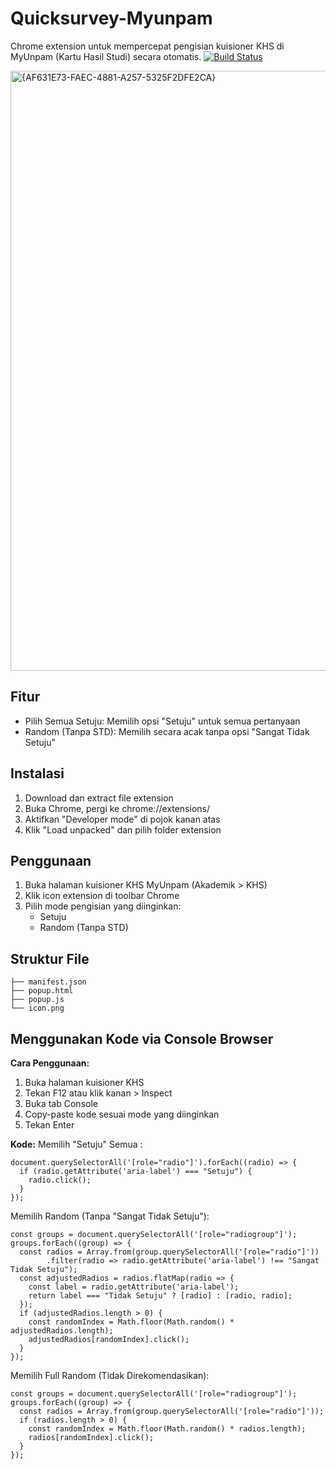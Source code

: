 

# Quicksurvey-Myunpam
Chrome extension untuk mempercepat pengisian kuisioner KHS di MyUnpam (Kartu Hasil Studi) secara otomatis.
[![Build Status](https://travis-ci.org/joemccann/dillinger.svg?branch=master)](https://travis-ci.org/joemccann/dillinger)

<img width="960" alt="{AF631E73-FAEC-4881-A257-5325F2DFE2CA}" src="https://github.com/user-attachments/assets/ff997a59-e48a-4ba9-b034-830dafe66a01" />


## Fitur
- Pilih Semua Setuju: Memilih opsi "Setuju" untuk semua pertanyaan
- Random (Tanpa STD): Memilih secara acak tanpa opsi "Sangat Tidak Setuju"

## Instalasi
1. Download dan extract file extension
2. Buka Chrome, pergi ke chrome://extensions/
3. Aktifkan "Developer mode" di pojok kanan atas
4. Klik "Load unpacked" dan pilih folder extension

## Penggunaan
1. Buka halaman kuisioner KHS MyUnpam (Akademik > KHS)
2. Klik icon extension di toolbar Chrome
3. Pilih mode pengisian yang diinginkan:
   - Setuju
   - Random (Tanpa STD)

## Struktur File
```
├── manifest.json
├── popup.html
├── popup.js
└── icon.png
```

## Menggunakan Kode via Console Browser
**Cara Penggunaan:**
1. Buka halaman kuisioner KHS
2. Tekan F12 atau klik kanan > Inspect
3. Buka tab Console
4. Copy-paste kode sesuai mode yang diinginkan
5. Tekan Enter

**Kode:**
Memilih "Setuju" Semua :
```
document.querySelectorAll('[role="radio"]').forEach((radio) => {
  if (radio.getAttribute('aria-label') === "Setuju") {
    radio.click();
  }
});
```

Memilih Random (Tanpa "Sangat Tidak Setuju"):
```
const groups = document.querySelectorAll('[role="radiogroup"]');
groups.forEach((group) => {
  const radios = Array.from(group.querySelectorAll('[role="radio"]'))
        .filter(radio => radio.getAttribute('aria-label') !== "Sangat Tidak Setuju");
  const adjustedRadios = radios.flatMap(radio => {
    const label = radio.getAttribute('aria-label');
    return label === "Tidak Setuju" ? [radio] : [radio, radio]; 
  });
  if (adjustedRadios.length > 0) {
    const randomIndex = Math.floor(Math.random() * adjustedRadios.length);
    adjustedRadios[randomIndex].click();
  }
});
```

Memilih Full Random (Tidak Direkomendasikan):
```
const groups = document.querySelectorAll('[role="radiogroup"]'); 
groups.forEach((group) => {
  const radios = Array.from(group.querySelectorAll('[role="radio"]')); 
  if (radios.length > 0) {
    const randomIndex = Math.floor(Math.random() * radios.length); 
    radios[randomIndex].click();
  }
});
```
